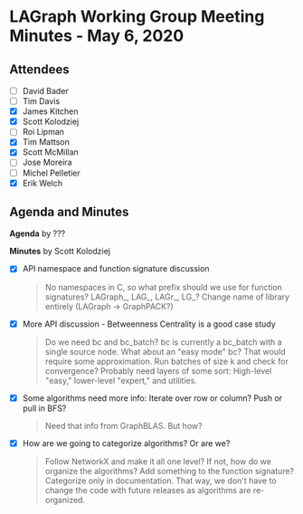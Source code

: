 # LAGraph Working Group Meeting Minutes - May 6, 2020

## Attendees
- [ ] David Bader
- [ ] Tim Davis
- [X] James Kitchen
- [X] Scott Kolodziej
- [ ] Roi Lipman
- [X] Tim Mattson
- [X] Scott McMillan
- [ ] Jose Moreira
- [ ] Michel Pelletier
- [X] Erik Welch

## Agenda and Minutes

**Agenda** by ???

**Minutes** by Scott Kolodziej

- [X] API namespace and function signature discussion
    > No namespaces in C, so what prefix should we use for function signatures? LAGraph_, LAG_, LAGr_, LG_?
    > Change name of library entirely (LAGraph -> GraphPACK?)
- [X] More API discussion - Betweenness Centrality is a good case study
    > Do we need bc and bc_batch? bc is currently a bc_batch with a single source node.
    > What about an "easy mode" bc? That would require some approximation. Run batches of size k and check for convergence?
    > Probably need layers of some sort: High-level "easy," lower-level "expert," and utilities.
- [X] Some algorithms need more info: Iterate over row or column? Push or pull in BFS?
    > Need that info from GraphBLAS. But how?
- [X] How are we going to categorize algorithms? Or are we?
    > Follow NetworkX and make it all one level? If not, how do we organize the algorithms? Add something to the function signature?
    > Categorize only in documentation. That way, we don't have to change the code with future releases as algorithms are re-organized.
